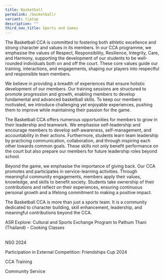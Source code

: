 ```yaml
---
title: Basketball
permalink: /basketball/
variant: tiptap
description: ""
third_nav_title: Sports and Games
---
```

<p>The Basketball CCA is committed to fostering both athletic excellence
and strong character and values in its members. In our CCA programme, we
emphasise the values of Respect, Responsibility, Resilience, Integrity,
Care, and Harmony, supporting the development of our students to be well-rounded
individuals both on and off the court. These core values guide our training,
interactions, and engagements, shaping our players into respectful and
responsible team members.</p>
<p>We believe in providing a breadth of experiences that ensure holistic
development of our members. Our training sessions are structured to promote
progression and growth, enabling members to develop fundamental and advanced
basketball skills. To keep our members motivated, we introduce challenging
yet enjoyable experiences, pushing them to improve while maintaining their
passion for the game.</p>
<p>The Basketball CCA offers numerous opportunities for members to grow in
their leadership and teamwork. We emphasise self-leadership and encourage
members to develop self-awareness, self-management, and accountability
in their actions. Furthermore, students learn team leadership by practicing
communication, collaboration, and through inspiring each other towards
common goals. These skills not only benefit performance on the court but
also prepare our members for future leadership roles beyond school.</p>
<p>Beyond the game, we emphasise the importance of giving back. Our CCA promotes
and participates in service-learning activities. Through meaningful community
engagements, members apply their values, knowledge, and skills to benefit
society. Students take ownership of their contributions and reflect on
their experiences, ensuring continuous personal growth and a lifelong commitment
to making a positive impact.</p>
<p>The Basketball CCA is more than just a sports team. It is a community
dedicated to character building, skill enhancement, leadership, and meaningful
contributions beyond the CCA.</p>
<p>ASR Explore: Cultural and Sports Exchange Program to Pathum Thani (Thailand)
- Cooking Classes</p>
<p>
<br>NSG 2024</p>
<p></p>
<p></p>
<p>Participation in External Competition: Friendships Cup 2024</p>
<p></p>
<p></p>
<p>CCA Training</p>
<p></p>
<p></p>
<p>Community Service</p>
<p></p>